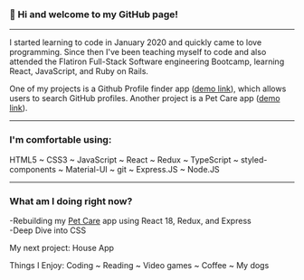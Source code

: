 ### 👋 Hi and welcome to my GitHub page!
***
I started learning to code in January 2020 and quickly came to love programming. Since then I've been teaching myself to code and also attended the Flatiron Full-Stack Software engineering Bootcamp, learning React, JavaScript, and Ruby on Rails.

One of my projects is a Github Profile finder app ([demo link](https://github-finder-rho-ashy.vercel.app/)), which allows users to search GitHub profiles. Another project is a Pet Care app ([demo link](https://github.com/catwhitmer/petCare)).
***

### I'm comfortable using:
HTML5 ~ CSS3 ~ JavaScript ~ React ~ Redux ~ TypeScript ~ styled-components ~ Material-UI ~ git ~ Express.JS ~ Node.JS

***

### What am I doing right now?

-Rebuilding my [Pet Care](https://github.com/catwhitmer/petCare) app using React 18, Redux, and Express <br>
-Deep Dive into CSS <br>

My next project: House App <br>

Things I Enjoy:
Coding ~ Reading ~ Video games ~ Coffee ~ My dogs
